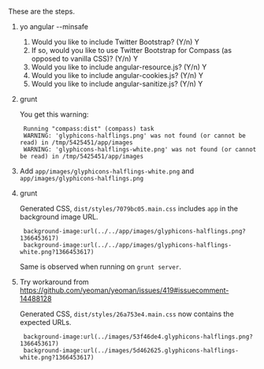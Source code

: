 These are the steps.

1. yo angular --minsafe

    1. Would you like to include Twitter Bootstrap? (Y/n) Y
    2. If so, would you like to use Twitter Bootstrap for Compass (as opposed to vanilla CSS)? (Y/n) Y
    3. Would you like to include angular-resource.js? (Y/n) Y
    4. Would you like to include angular-cookies.js? (Y/n) Y
    5. Would you like to include angular-sanitize.js? (Y/n) Y

2. grunt

    You get this warning:

        Running "compass:dist" (compass) task
        WARNING: 'glyphicons-halflings.png' was not found (or cannot be read) in /tmp/5425451/app/images
        WARNING: 'glyphicons-halflings-white.png' was not found (or cannot be read) in /tmp/5425451/app/images

3. Add `app/images/glyphicons-halflings-white.png` and `app/images/glyphicons-halflings.png`

4. grunt

    Generated CSS, `dist/styles/7079bc05.main.css` includes `app` in the background image URL.

        background-image:url(../../app/images/glyphicons-halflings.png?1366453617)
        background-image:url(../../app/images/glyphicons-halflings-white.png?1366453617)

    Same is observed when running on `grunt server`.

5. Try workaround from https://github.com/yeoman/yeoman/issues/419#issuecomment-14488128

    Generated CSS, `dist/styles/26a753e4.main.css` now contains the expected URLs.

        background-image:url(../images/53f46de4.glyphicons-halflings.png?1366453617)
        background-image:url(../images/5d462625.glyphicons-halflings-white.png?1366453617)
